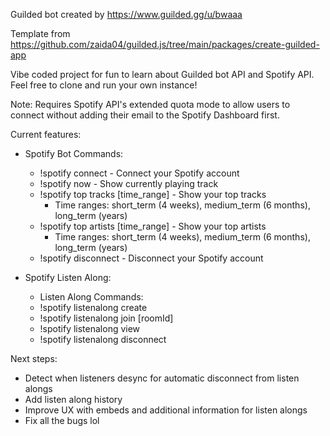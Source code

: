 Guilded bot created by https://www.guilded.gg/u/bwaaa

Template from https://github.com/zaida04/guilded.js/tree/main/packages/create-guilded-app

Vibe coded project for fun to learn about Guilded bot API and Spotify API. Feel free to clone and run your own instance!

Note: Requires Spotify API's extended quota mode to allow users to connect without adding their email to the Spotify Dashboard first.

Current features:
- Spotify Bot Commands:
    - !spotify connect - Connect your Spotify account
    - !spotify now - Show currently playing track
    - !spotify top tracks [time_range] - Show your top tracks
        - Time ranges: short_term (4 weeks), medium_term (6 months), long_term (years)
    - !spotify top artists [time_range] - Show your top artists
        - Time ranges: short_term (4 weeks), medium_term (6 months), long_term (years)
    - !spotify disconnect - Disconnect your Spotify account

- Spotify Listen Along:
    - Listen Along Commands:
    - !spotify listenalong create
    - !spotify listenalong join [roomId]
    - !spotify listenalong view
    - !spotify listenalong disconnect

Next steps:
- Detect when listeners desync for automatic disconnect from listen alongs
- Add listen along history
- Improve UX with embeds and additional information for listen alongs
- Fix all the bugs lol